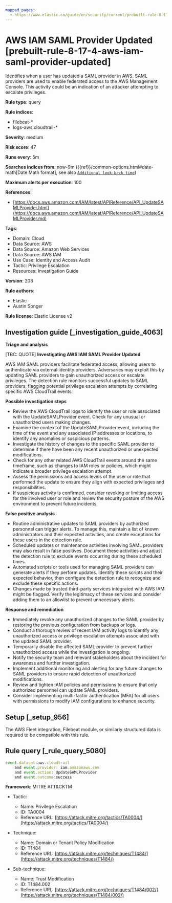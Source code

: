 ```yaml
---
mapped_pages:
  - https://www.elastic.co/guide/en/security/current/prebuilt-rule-8-17-4-aws-iam-saml-provider-updated.html
---
```


# AWS IAM SAML Provider Updated [prebuilt-rule-8-17-4-aws-iam-saml-provider-updated]

Identifies when a user has updated a SAML provider in AWS. SAML providers are used to enable federated access to the AWS Management Console. This activity could be an indication of an attacker attempting to escalate privileges.

**Rule type**: query

**Rule indices**:

* filebeat-*
* logs-aws.cloudtrail-*

**Severity**: medium

**Risk score**: 47

**Runs every**: 5m

**Searches indices from**: now-9m ({{ref}}/common-options.html#date-math[Date Math format], see also [`Additional look-back time`](docs-content://solutions/security/detect-and-alert/create-detection-rule.md#rule-schedule))

**Maximum alerts per execution**: 100

**References**:

* [https://docs.aws.amazon.com/IAM/latest/APIReference/API_UpdateSAMLProvider.html](https://docs.aws.amazon.com/IAM/latest/APIReference/API_UpdateSAMLProvider.md)

**Tags**:

* Domain: Cloud
* Data Source: AWS
* Data Source: Amazon Web Services
* Data Source: AWS IAM
* Use Case: Identity and Access Audit
* Tactic: Privilege Escalation
* Resources: Investigation Guide

**Version**: 208

**Rule authors**:

* Elastic
* Austin Songer

**Rule license**: Elastic License v2

## Investigation guide [_investigation_guide_4063]

**Triage and analysis**

[TBC: QUOTE]
**Investigating AWS IAM SAML Provider Updated**

AWS IAM SAML providers facilitate federated access, allowing users to authenticate via external identity providers. Adversaries may exploit this by updating SAML providers to gain unauthorized access or escalate privileges. The detection rule monitors successful updates to SAML providers, flagging potential privilege escalation attempts by correlating specific AWS CloudTrail events.

**Possible investigation steps**

* Review the AWS CloudTrail logs to identify the user or role associated with the UpdateSAMLProvider event. Check for any unusual or unauthorized users making changes.
* Examine the context of the UpdateSAMLProvider event, including the time of the event and any associated IP addresses or locations, to identify any anomalies or suspicious patterns.
* Investigate the history of changes to the specific SAML provider to determine if there have been any recent unauthorized or unexpected modifications.
* Check for any other related AWS CloudTrail events around the same timeframe, such as changes to IAM roles or policies, which might indicate a broader privilege escalation attempt.
* Assess the permissions and access levels of the user or role that performed the update to ensure they align with expected privileges and responsibilities.
* If suspicious activity is confirmed, consider revoking or limiting access for the involved user or role and review the security posture of the AWS environment to prevent future incidents.

**False positive analysis**

* Routine administrative updates to SAML providers by authorized personnel can trigger alerts. To manage this, maintain a list of known administrators and their expected activities, and create exceptions for these users in the detection rule.
* Scheduled updates or maintenance activities involving SAML providers may also result in false positives. Document these activities and adjust the detection rule to exclude events occurring during these scheduled times.
* Automated scripts or tools used for managing SAML providers can generate alerts if they perform updates. Identify these scripts and their expected behavior, then configure the detection rule to recognize and exclude these specific actions.
* Changes made by trusted third-party services integrated with AWS IAM might be flagged. Verify the legitimacy of these services and consider adding them to an allowlist to prevent unnecessary alerts.

**Response and remediation**

* Immediately revoke any unauthorized changes to the SAML provider by restoring the previous configuration from backups or logs.
* Conduct a thorough review of recent IAM activity logs to identify any unauthorized access or privilege escalation attempts associated with the updated SAML provider.
* Temporarily disable the affected SAML provider to prevent further unauthorized access while the investigation is ongoing.
* Notify the security team and relevant stakeholders about the incident for awareness and further investigation.
* Implement additional monitoring and alerting for any future changes to SAML providers to ensure rapid detection of unauthorized modifications.
* Review and tighten IAM policies and permissions to ensure that only authorized personnel can update SAML providers.
* Consider implementing multi-factor authentication (MFA) for all users with permissions to modify IAM configurations to enhance security.


## Setup [_setup_956]

The AWS Fleet integration, Filebeat module, or similarly structured data is required to be compatible with this rule.


## Rule query [_rule_query_5080]

```js
event.dataset:aws.cloudtrail
    and event.provider: iam.amazonaws.com
    and event.action: UpdateSAMLProvider
    and event.outcome:success
```

**Framework**: MITRE ATT&CKTM

* Tactic:

    * Name: Privilege Escalation
    * ID: TA0004
    * Reference URL: [https://attack.mitre.org/tactics/TA0004/](https://attack.mitre.org/tactics/TA0004/)

* Technique:

    * Name: Domain or Tenant Policy Modification
    * ID: T1484
    * Reference URL: [https://attack.mitre.org/techniques/T1484/](https://attack.mitre.org/techniques/T1484/)

* Sub-technique:

    * Name: Trust Modification
    * ID: T1484.002
    * Reference URL: [https://attack.mitre.org/techniques/T1484/002/](https://attack.mitre.org/techniques/T1484/002/)



